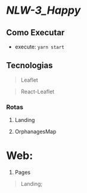 # _NLW-3_Happy_

## Como Executar
- execute: `yarn start`


## Tecnologias 

> Leaflet

> React-Leaflet

### Rotas

1. Landing

2. OrphanagesMap

# Web:

1. Pages

>Landing;

